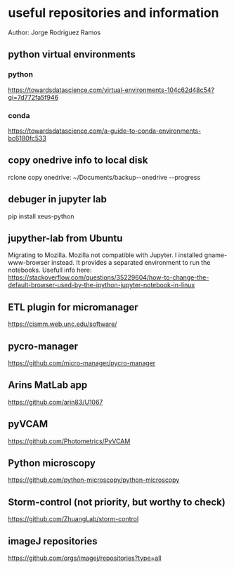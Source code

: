 # useful repositories and information

Author: Jorge Rodriguez Ramos

## python virtual environments

### python

https://towardsdatascience.com/virtual-environments-104c62d48c54?gi=7d772fa5f946

### conda

https://towardsdatascience.com/a-guide-to-conda-environments-bc6180fc533



## copy onedrive info to local disk
rclone copy onedrive: ~/Documents/backup--onedrive --progress

## debuger in jupyter lab
pip install xeus-python

## jupyther-lab from Ubuntu
Migrating to Mozilla. Mozilla not compatible with Jupyter. I installed gname-www-browser instead. It provides a separated environment to run the notebooks.
Usefull info here:
https://stackoverflow.com/questions/35229604/how-to-change-the-default-browser-used-by-the-ipython-jupyter-notebook-in-linux


## ETL plugin for micromanager

https://cismm.web.unc.edu/software/

## pycro-manager

https://github.com/micro-manager/pycro-manager

## Arins MatLab app

https://github.com/arin83/U1067

## pyVCAM

https://github.com/Photometrics/PyVCAM

## Python microscopy

https://github.com/python-microscopy/python-microscopy

## Storm-control (not priority, but worthy to check)

https://github.com/ZhuangLab/storm-control

## imageJ repositories

https://github.com/orgs/imagej/repositories?type=all
